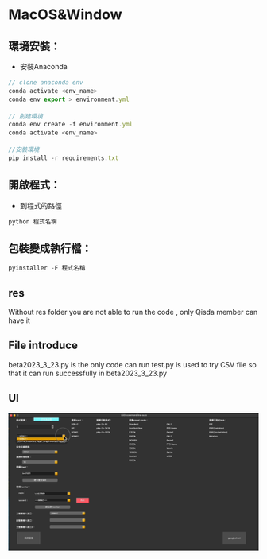 # MacOS&Window

## 環境安裝：

- 安裝Anaconda

```jsx
// clone anaconda env
conda activate <env_name>
conda env export > environment.yml

// 創建環境
conda env create -f environment.yml
conda activate <env_name>

//安裝環境
pip install -r requirements.txt
```

## 開啟程式：

- 到程式的路徑

```jsx
python 程式名稱
```

## 包裝變成執行檔：

```jsx
pyinstaller -F 程式名稱
```

## res
Without res folder you are not able to run the code , only Qisda member can have it

## File introduce
beta2023_3_23.py is the only code can run
test.py is used to try CSV file so that it can run successfully in beta2023_3_23.py

## UI
![image](https://github.com/leo-play-code/DDM-auto-commandline/blob/main/demo.gif)
